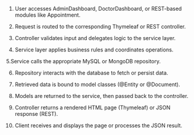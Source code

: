 1. User accesses AdminDashboard, DoctorDashboard, or REST-based modules like Appointment.

2. Request is routed to the corresponding Thymeleaf or REST controller.

3. Controller validates input and delegates logic to the service layer.

4. Service layer applies business rules and coordinates operations.

5.Service calls the appropriate MySQL or MongoDB repository.

6. Repository interacts with the database to fetch or persist data.

7. Retrieved data is bound to model classes (@Entity or @Document).

8. Models are returned to the service, then passed back to the controller.

9. Controller returns a rendered HTML page (Thymeleaf) or JSON response (REST).

10. Client receives and displays the page or processes the JSON result.
